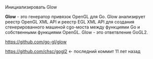 Инициализировать Glow

**Glow** - это генератор привязок OpenGL для Go. Glow анализирует реестр OpenGL XML API и реестр EGL XML API для создания сгенерированного машиной cgo-моста между функциями Go и собственными функциями OpenGL. Glow - это ответвление GoGL2.

https://github.com/go-gl/glow

https://github.com/chsc/gogl2 <- последний коммит 11 лет назад